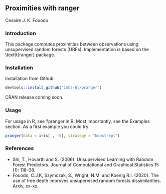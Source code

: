 ## Proximities with ranger
Cesaire J. K. Fouodo

### Introduction
This package computes proximities between observations using unsupervised random forests (URFs). Implementation is based on the \texttt{ranger} package.

### Installation
Installation from Github:
```R
devtools::install_github("imbs-hl/pranger")
```

CRAN release coming soon.

### Usage
For usage in R, see ?pranger in R. Most importantly, see the Examples section. As a first example you could try 

```R  
pranger(data = iris[ , -5], strategy = "boostrepl")
```

### References
* Shi, T., Hovarth and S. (2006). Unsupervised Learning with Random Forest Predictors. Journal of Computational and Graphical Statistics 15 (1): 118–38.
* Fouodo, C.J.K, Szymczak, S., Wright, N.M. and Koenig R.I. (2020). The use of tree depth improves unsupervised random forests dissimilarities. Arxiv, xx-xx.
